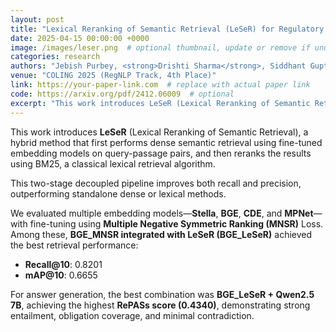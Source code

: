```yaml
---
layout: post
title: "Lexical Reranking of Semantic Retrieval (LeSeR) for Regulatory QA"
date: 2025-04-15 00:00:00 +0000
image: /images/leser.png  # optional thumbnail, update or remove if unused
categories: research
authors: "Jebish Purbey, <strong>Drishti Sharma</strong>, Siddhant Gupta, Khawaja Murad, Siddartha Pullakhandam, Ram Mohan Rao Kadiyala"
venue: "COLING 2025 (RegNLP Track, 4th Place)"
link: https://your-paper-link.com  # replace with actual paper link
code: https://arxiv.org/pdf/2412.06009  # optional
excerpt: "This work introduces LeSeR (Lexical Reranking of Semantic Retrieval), a hybrid retrieval approach that combines dense semantic retrieval—using fine-tuned embedding models on query-passage pairs—with a second-stage reranking via BM25, a classical lexical retrieval method. This decoupled two-stage pipeline enhances both recall and precision, outperforming standalone dense or lexical methods. Multiple embedding models, including Stella, BGE, CDE, and MPNet, were fine-tuned using Multiple Negative Symmetric Ranking (MNSR) Loss, with BGE_MNSR integrated into LeSeR (BGE_LeSeR) yielding the best retrieval performance, achieving Recall@10 of 0.8201 and mAP@10 of 0.6655. For answer generation, the optimal combination was BGE_LeSeR paired with Qwen2.5 7B, attaining the highest RePASs score of 0.4340, reflecting strong performance in entailment, obligation coverage, and minimal contradiction."
---
```


This work introduces **LeSeR** (Lexical Reranking of Semantic Retrieval), a hybrid method that first performs dense semantic retrieval using fine-tuned embedding models on query-passage pairs, and then reranks the results using BM25, a classical lexical retrieval algorithm.

This two-stage decoupled pipeline improves both recall and precision, outperforming standalone dense or lexical methods.

We evaluated multiple embedding models—**Stella**, **BGE**, **CDE**, and **MPNet**—with fine-tuning using **Multiple Negative Symmetric Ranking (MNSR)** Loss. Among these, **BGE_MNSR integrated with LeSeR (BGE_LeSeR)** achieved the best retrieval performance:

- **Recall@10**: 0.8201  
- **mAP@10**: 0.6655  

For answer generation, the best combination was **BGE_LeSeR + Qwen2.5 7B**, achieving the highest **RePASs score (0.4340)**, demonstrating strong entailment, obligation coverage, and minimal contradiction.
